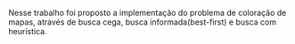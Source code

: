 Nesse trabalho foi proposto a implementação do problema de coloração de mapas, através de busca cega, busca informada(best-first) e busca com heurística.
